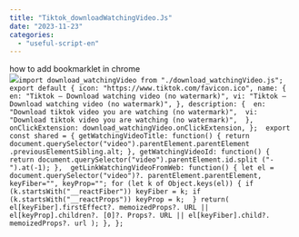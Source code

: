 ```yaml
---
title: "Tiktok_downloadWatchingVideo.Js"
date: "2023-11-23"
categories: 
  - "useful-script-en"
---
```


how to add bookmarklet in chrome  
![](https://camo.githubusercontent.com/5f21e427a7d3ee887313a4f9b1ab033e6462db47ca299bf3f7e2d81a0ce854bd/68747470733a2f2f696d672e7765626e6f74732e636f6d2f323031392f30342f447261672d616e642d44726f702d4c696e6b732d696e2d4368726f6d652e706e67)`import download_watchingVideo from "./download_watchingVideo.js";  export default { icon: "https://www.tiktok.com/favicon.ico", name: { en: "Tiktok – Download watching video (no watermark)", vi: "Tiktok – Download watching video (no watermark)", }, description: {  en: "Download tiktok video you are watching (no watermark)",  vi: "Download tiktok video you are watching (no watermark)",  },  onClickExtension: download_watchingVideo.onClickExtension, };  export const shared = { getWatchingVideoTitle: function() { return document.querySelector("video").parentElement.parentElement .previousElementSibling.alt; }, getWatchingVideoId: function() {  return document.querySelector("video").parentElement.id.split ("-").at(-1); },  getLinkWatchingVideoFromWeb: function() { let el = document.querySelector("video")?. parentElement.parentElement, keyFiber="", keyProp=""; for (let k of Object.keys(el)) { if (k.startsWith("__reactFiber")) keyFiber = k; if (k.startsWith("__reactProps")) keyProp = k;  } return( el[keyFiber].firstEffect?. memoizedProps?. URL || el[keyProp].children?. [0]?. Props?. URL || el[keyFiber].child?. memoizedProps?. url ); }, };`
